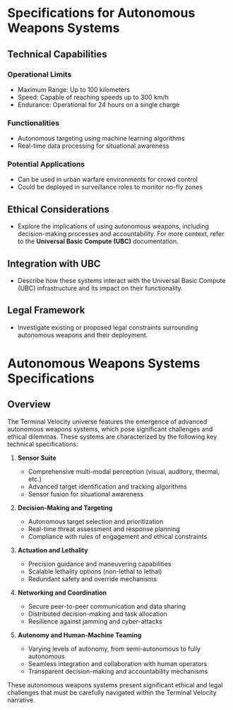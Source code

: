 # Specifications for Autonomous Weapons Systems

## Technical Capabilities

### Operational Limits
- Maximum Range: Up to 100 kilometers
- Speed: Capable of reaching speeds up to 300 km/h
- Endurance: Operational for 24 hours on a single charge

### Functionalities
- Autonomous targeting using machine learning algorithms
- Real-time data processing for situational awareness

### Potential Applications
- Can be used in urban warfare environments for crowd control
- Could be deployed in surveillance roles to monitor no-fly zones

## Ethical Considerations
- Explore the implications of using autonomous weapons, including decision-making processes and accountability. For more context, refer to the **Universal Basic Compute (UBC)** documentation.

## Integration with UBC
- Describe how these systems interact with the Universal Basic Compute (UBC) infrastructure and its impact on their functionality.

## Legal Framework
- Investigate existing or proposed legal constraints surrounding autonomous weapons and their deployment.
# Autonomous Weapons Systems Specifications

## Overview
The Terminal Velocity universe features the emergence of advanced autonomous weapons systems, which pose significant challenges and ethical dilemmas. These systems are characterized by the following key technical specifications:

1. **Sensor Suite**
   - Comprehensive multi-modal perception (visual, auditory, thermal, etc.)
   - Advanced target identification and tracking algorithms
   - Sensor fusion for situational awareness

2. **Decision-Making and Targeting**
   - Autonomous target selection and prioritization
   - Real-time threat assessment and response planning
   - Compliance with rules of engagement and ethical constraints

3. **Actuation and Lethality**
   - Precision guidance and maneuvering capabilities
   - Scalable lethality options (non-lethal to lethal)
   - Redundant safety and override mechanisms

4. **Networking and Coordination**
   - Secure peer-to-peer communication and data sharing
   - Distributed decision-making and task allocation
   - Resilience against jamming and cyber-attacks

5. **Autonomy and Human-Machine Teaming**
   - Varying levels of autonomy, from semi-autonomous to fully autonomous
   - Seamless integration and collaboration with human operators
   - Transparent decision-making and accountability mechanisms

These autonomous weapons systems present significant ethical and legal challenges that must be carefully navigated within the Terminal Velocity narrative.
